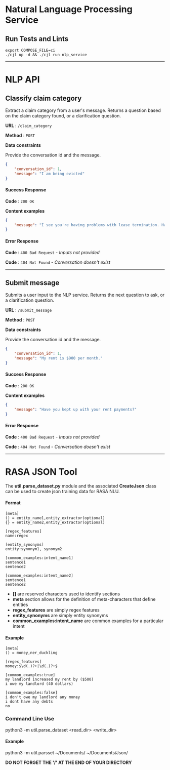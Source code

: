 # Natural Language Processing Service

## Run Tests and Lints

```
export COMPOSE_FILE=ci
./cjl up -d && ./cjl run nlp_service
```

---
# NLP API

## Classify claim category

Extract a claim category from a user's message. Returns a question based on the claim category found, or a clarification question.

**URL** : `/claim_category`

**Method** : `POST`

**Data constraints**

Provide the conversation id and the message.

```json
{
    "conversation_id": 1,
    "message": "I am being evicted"
}
```
#### Success Response

**Code** : `200 OK`

**Content examples**

```json
{
    "message": "I see you're having problems with lease termination. Have you kept up with your rent payments?"
}
```

#### Error Response

**Code** : `400 Bad Request` - *Inputs not provided*

**Code** : `404 Not Found` - *Conversation doesn't exist*

---
## Submit message

Submits a user input to the NLP service. Returns the next question to ask, or a clarification question.

**URL** : `/submit_message`

**Method** : `POST`

**Data constraints**

Provide the conversation id and the message.

```json
{
    "conversation_id": 1,
    "message": "My rent is $900 per month."
}
```
#### Success Response

**Code** : `200 OK`

**Content examples**

```json
{
    "message": "Have you kept up with your rent payments?"
}
```

#### Error Response

**Code** : `400 Bad Request` - *Inputs not provided*

**Code** : `404 Not Found` - *Conversation doesn't exist*

---

# RASA JSON Tool
The **util.parse_dataset.py** module and the associated **CreateJson** class can be used to create json training data for RASA NLU.

#### Format
```
[meta]
() = entity_name1,entity_extractor(optional)
{} = entity_name2,entity_extractor(optional)

[regex_features]
name:regex

[entity_synonyms]
entity:synonym1, synonym2

[common_examples:intent_name1]
sentence1
sentence2

[common_examples:intent_name2]
sentence1
sentence2
```

- **[]** are reserved characters used to identify sections
- **meta** section allows for the definition of meta-characters that define entities
- **regex_features** are simply regex features
- **entity_synonyms** are simply entity synonyms
- **common_examples:intent_name** are common examples for a particular intent


#### Example
```
[meta]
() = money,ner_duckling

[regex_features]
money:$\d(.)?+|\d(.)?+$

[common_examples:true]
my landlord increased my rent by ($500)
i owe my landlord (40 dollars)

[common_examples:false]
i don't owe my landlord any money
i dont have any debts
no
```

### Command Line Use
python3 -m util.parse_dataset <read_dir> <write_dir>

#### Example
python3 -m util.parsset ~/Documents/ ~/Documents/Json/

**DO NOT FORGET THE '/' AT THE END OF YOUR DIRECTORY**